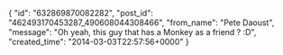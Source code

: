  {
   "id": "632869870082282",
   "post_id": "462493170453287_490608044308466",
   "from_name": "Pete Daoust",
   "message": "Oh yeah, this guy that has a Monkey as a friend ? :D",
   "created_time": "2014-03-03T22:57:56+0000"
 }
